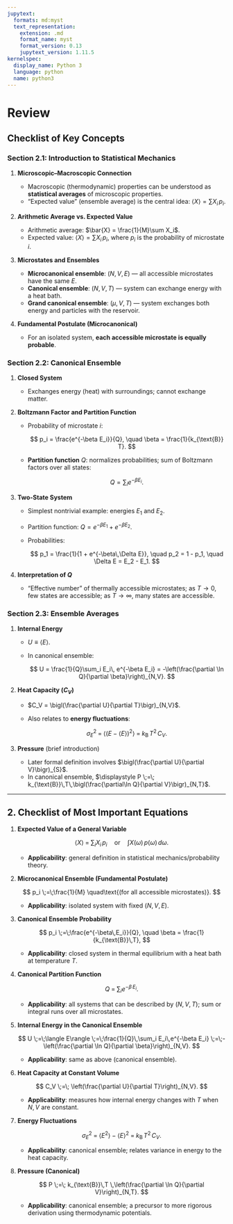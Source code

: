 ```yaml
---
jupytext:
  formats: md:myst
  text_representation:
    extension: .md
    format_name: myst
    format_version: 0.13
    jupytext_version: 1.11.5
kernelspec:
  display_name: Python 3
  language: python
  name: python3
---
```


# Review

## Checklist of Key Concepts

### Section 2.1: Introduction to Statistical Mechanics

1. **Microscopic–Macroscopic Connection**  
   - Macroscopic (thermodynamic) properties can be understood as **statistical averages** of microscopic properties.
   - “Expected value” (ensemble average) is the central idea: $\langle X \rangle = \sum X_i\,p_i$.

2. **Arithmetic Average vs. Expected Value**  
   - Arithmetic average: $\bar{X} = \frac{1}{M}\sum X_i$.  
   - Expected value: $\langle X \rangle = \sum X_i\,p_i$, where $p_i$ is the probability of microstate $i$.

3. **Microstates and Ensembles**  
   - **Microcanonical ensemble**: $(N, V, E)$ — all accessible microstates have the same $E$.  
   - **Canonical ensemble**: $(N, V, T)$ — system can exchange energy with a heat bath.  
   - **Grand canonical ensemble**: $(\mu, V, T)$ — system exchanges both energy and particles with the reservoir.

4. **Fundamental Postulate (Microcanonical)**  
   - For an isolated system, **each accessible microstate is equally probable**.

### Section 2.2: Canonical Ensemble

1. **Closed System**  
   - Exchanges energy (heat) with surroundings; cannot exchange matter.

2. **Boltzmann Factor and Partition Function**  
   - Probability of microstate $i$:  

     $$
       p_i = \frac{e^{-\beta E_i}}{Q},
       \quad
       \beta = \frac{1}{k_{\text{B}} T}.
     $$  
   - **Partition function** $Q$: normalizes probabilities; sum of Boltzmann factors over all states:

     $$
       Q = \sum_{i} e^{-\beta E_i}.
     $$

3. **Two-State System**  
   - Simplest nontrivial example: energies $E_1$ and $E_2$.  
   - Partition function: $Q = e^{-\beta E_1} + e^{-\beta E_2}$.  
   - Probabilities:
   
     $$
       p_1 = \frac{1}{1 + e^{-\beta\,\Delta E}},
       \quad
       p_2 = 1 - p_1,
       \quad
       \Delta E = E_2 - E_1.
     $$

4. **Interpretation of $Q$**  
   - “Effective number” of thermally accessible microstates; as $T \to 0$, few states are accessible; as $T \to \infty$, many states are accessible.

### Section 2.3: Ensemble Averages

1. **Internal Energy**  
   - $U \equiv \langle E \rangle$.  
   - In canonical ensemble:

     $$
       U = \frac{1}{Q}\sum_i E_i\, e^{-\beta E_i} = -\left(\frac{\partial \ln Q}{\partial \beta}\right)_{N,V}.
     $$

2. **Heat Capacity ($C_V$)**  
   - $C_V = \bigl(\frac{\partial U}{\partial T}\bigr)_{N,V}$.  
   - Also relates to **energy fluctuations**:
   
     $$
       \sigma_E^2 \;=\; \langle(E - \langle E\rangle)^2\rangle \;=\; k_{\text{B}}\,T^2\,C_V.
     $$

3. **Pressure** (brief introduction)  
   - Later formal definition involves $\bigl(\frac{\partial U}{\partial V}\bigr)_{S}$.  
   - In canonical ensemble, $\displaystyle P \;=\; k_{\text{B}}\,T\,\bigl(\frac{\partial\ln Q}{\partial V}\bigr)_{N,T}$.

---

## 2. Checklist of Most Important Equations

1. **Expected Value of a General Variable**  

   $$
     \langle X \rangle \;=\;\sum_i X_i\,p_i
     \quad\text{or}\quad
     \int X(\omega)\,p(\omega)\,d\omega.
   $$  
   - **Applicability**: general definition in statistical mechanics/probability theory.

2. **Microcanonical Ensemble (Fundamental Postulate)**  

   $$
     p_i \;=\;\frac{1}{M}
     \quad\text{(for all accessible microstates)}.
   $$  
   - **Applicability**: isolated system with fixed $(N, V, E)$.

3. **Canonical Ensemble Probability**  

   $$
     p_i \;=\;\frac{e^{-\beta\,E_i}}{Q},
     \quad
     \beta = \frac{1}{k_{\text{B}}\,T},
   $$  
   - **Applicability**: closed system in thermal equilibrium with a heat bath at temperature $T$.

4. **Canonical Partition Function**  

   $$
     Q \;=\;\sum_i e^{-\beta\,E_i}.
   $$  
   - **Applicability**: all systems that can be described by $(N, V, T)$; sum or integral runs over all microstates.

5. **Internal Energy in the Canonical Ensemble**  

   $$
     U \;=\;\langle E\rangle
     \;=\;\frac{1}{Q}\,\sum_i E_i\,e^{-\beta E_i}
     \;=\;-\left(\frac{\partial \ln Q}{\partial \beta}\right)_{N,V}.
   $$  
   - **Applicability**: same as above (canonical ensemble).

6. **Heat Capacity at Constant Volume**  

   $$
     C_V
     \;=\;
     \left(\frac{\partial U}{\partial T}\right)_{N,V}.
   $$  
   - **Applicability**: measures how internal energy changes with $T$ when $N, V$ are constant.  

7. **Energy Fluctuations**  

   $$
     \sigma_E^2
     \;=\;\langle E^2\rangle - \langle E\rangle^2
     \;=\;
     k_{\text{B}}\,T^2\,C_V.
   $$  
   - **Applicability**: canonical ensemble; relates variance in energy to the heat capacity.

8. **Pressure (Canonical)**  

   $$
     P
     \;=\;
     k_{\text{B}}\,T \,\left(\frac{\partial \ln Q}{\partial V}\right)_{N,T}.
   $$  
   - **Applicability**: canonical ensemble; a precursor to more rigorous derivation using thermodynamic potentials.
